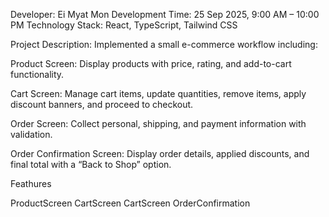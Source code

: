 Developer: Ei Myat Mon
Development Time: 25 Sep 2025, 9:00 AM – 10:00 PM
Technology Stack: React, TypeScript, Tailwind CSS

Project Description:
Implemented a small e-commerce workflow including:

Product Screen: Display products with price, rating, and add-to-cart functionality.

Cart Screen: Manage cart items, update quantities, remove items, apply discount banners, and proceed to checkout.

Order Screen: Collect personal, shipping, and payment information with validation.

Order Confirmation Screen: Display order details, applied discounts, and final total with a “Back to Shop” option.

Feathures

ProductScreen
CartScreen
CartScreen
OrderConfirmation
